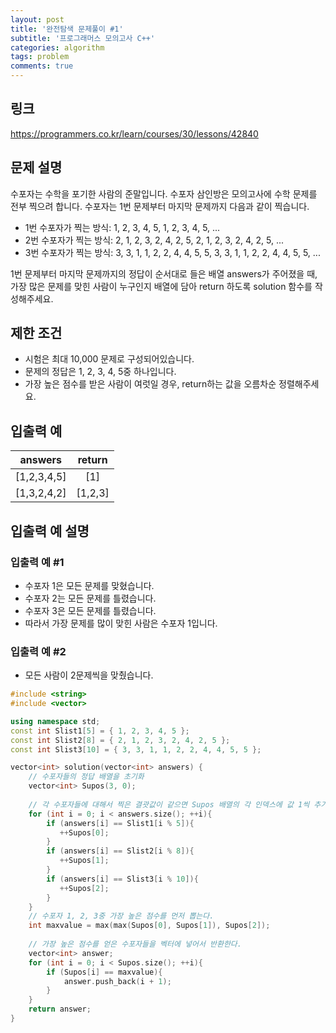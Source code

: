 ```yaml
---
layout: post
title: '완전탐색 문제풀이 #1'
subtitle: '프로그래머스 모의고사 C++'
categories: algorithm
tags: problem
comments: true
---
```

## 링크
https://programmers.co.kr/learn/courses/30/lessons/42840

## 문제 설명
수포자는 수학을 포기한 사람의 준말입니다. 수포자 삼인방은 모의고사에 수학 문제를 전부 찍으려 합니다. 수포자는 1번 문제부터 마지막 문제까지 다음과 같이 찍습니다.

- 1번 수포자가 찍는 방식: 1, 2, 3, 4, 5, 1, 2, 3, 4, 5, ...
- 2번 수포자가 찍는 방식: 2, 1, 2, 3, 2, 4, 2, 5, 2, 1, 2, 3, 2, 4, 2, 5, ...
- 3번 수포자가 찍는 방식: 3, 3, 1, 1, 2, 2, 4, 4, 5, 5, 3, 3, 1, 1, 2, 2, 4, 4, 5, 5, ...

1번 문제부터 마지막 문제까지의 정답이 순서대로 들은 배열 answers가 주어졌을 때, 가장 많은 문제를 맞힌 사람이 누구인지 배열에 담아 return 하도록 solution 함수를 작성해주세요.

## 제한 조건
- 시험은 최대 10,000 문제로 구성되어있습니다.
- 문제의 정답은 1, 2, 3, 4, 5중 하나입니다.
- 가장 높은 점수를 받은 사람이 여럿일 경우, return하는 값을 오름차순 정렬해주세요.

## 입출력 예

| answers   |    return     |
|-----------|:-------------:|
|[1,2,3,4,5]|      [1]      |
|[1,3,2,4,2]|    [1,2,3]    |

## 입출력 예 설명
### 입출력 예 #1

- 수포자 1은 모든 문제를 맞혔습니다.
- 수포자 2는 모든 문제를 틀렸습니다.
- 수포자 3은 모든 문제를 틀렸습니다.
- 따라서 가장 문제를 많이 맞힌 사람은 수포자 1입니다.

### 입출력 예 #2

- 모든 사람이 2문제씩을 맞췄습니다.



```cpp
#include <string>
#include <vector>

using namespace std;
const int Slist1[5] = { 1, 2, 3, 4, 5 };
const int Slist2[8] = { 2, 1, 2, 3, 2, 4, 2, 5 };
const int Slist3[10] = { 3, 3, 1, 1, 2, 2, 4, 4, 5, 5 };

vector<int> solution(vector<int> answers) {    
    // 수포자들의 정답 배열을 초기화
    vector<int> Supos(3, 0);
    
    // 각 수포자들에 대해서 찍은 결괏값이 같으면 Supos 배열의 각 인덱스에 값 1씩 추가
    for (int i = 0; i < answers.size(); ++i){
        if (answers[i] == Slist1[i % 5]){
           ++Supos[0];
        }
        if (answers[i] == Slist2[i % 8]){
           ++Supos[1];
        }
        if (answers[i] == Slist3[i % 10]){
           ++Supos[2];
        }
    }
    // 수포자 1, 2, 3중 가장 높은 점수를 먼저 뽑는다.
    int maxvalue = max(max(Supos[0], Supos[1]), Supos[2]);
    
    // 가장 높은 점수를 얻은 수포자들을 벡터에 넣어서 반환한다.
    vector<int> answer;
    for (int i = 0; i < Supos.size(); ++i){
        if (Supos[i] == maxvalue){
            answer.push_back(i + 1);
        }
    }
    return answer;
}
```
